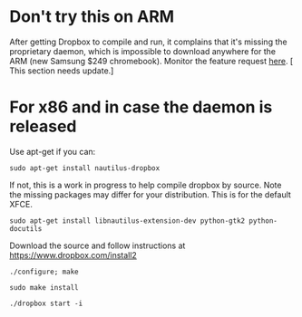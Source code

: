 Don't try this on ARM
===

After getting Dropbox to compile and run, it complains that it's missing the proprietary daemon, which is impossible to download anywhere for the ARM (new Samsung $249 chromebook). Monitor the feature request [here](https://forums.dropbox.com/topic.php?id=105304). [ This section needs update.]

For x86 and in case the daemon is released
===

Use apt-get if you can:

`sudo apt-get install nautilus-dropbox`

If not, this is a work in progress to help compile dropbox by source. Note the missing packages may differ for your distribution. This is for the default XFCE.

`sudo apt-get install libnautilus-extension-dev python-gtk2 python-docutils`

Download the source and follow instructions at https://www.dropbox.com/install2

`./configure; make`

`sudo make install`

`./dropbox start -i`
